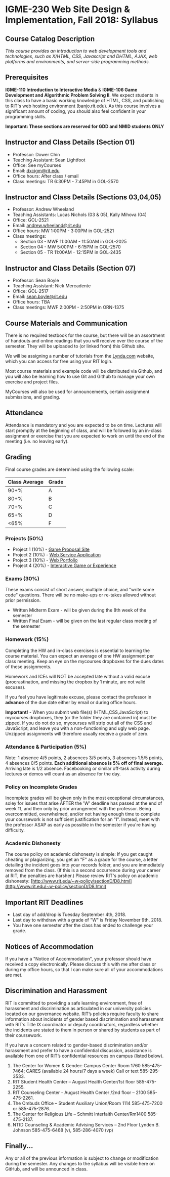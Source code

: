 # IGME-230 Web Site Design & Implementation, Fall 2018: Syllabus

## Course Catalog Description 
*This course provides an introduction to web development tools and technologies, such as X/HTML, CSS, Javascript and DHTML, AJAX, web platforms and environments, and server-side programming methods.*

## Prerequisites
**IGME-110 Introduction to Interactive Media** & **IGME-106 Game Development and Algorithmic Problem Solving II**. We expect students in this class to have a basic working knowledge of HTML, CSS, and publishing to RIT's web hosting environment (banjo.rit.edu). As this course involves a significant amount of coding, you should also feel confident in your programming skills. 

**Important: These sections are reserved for GDD and NMID students ONLY**

## Instructor and Class Details (Section 01)
- Professor: Dower Chin  
- Teaching Assistant: Sean Lightfoot
- Office: See myCourses
- Email: dxcigm@rit.edu
- Office hours: After class / email
- Class meetings: TR 6:30PM - 7:45PM in GOL-2570

## Instructor and Class Details (Sections 03,04,05)
- Professor: Andrew Wheeland 
- Teaching Assistants: Lucas Nichols (03 & 05), Kally Mihova (04)
- Office: GOL-2521
- Email: andrew.wheeland@rit.edu
- Office hours: MW 1:00PM - 3:00PM in GOL-2521
- Class meetings:
  - Section 03 - MWF 11:00AM - 11:50AM in GOL-2025
  - Section 04 - MW 5:00PM - 6:15PM in GOL-2570
  - Section 05 - TR 11:00AM - 12:15PM in GOL-2435

## Instructor and Class Details (Section 07)
- Professor: Sean Boyle  
- Teaching Assistant: Nick Mercadente
- Office: GOL-2517
- Email: sean.boyle@rit.edu
- Office hours: TBA
- Class meetings: MWF 2:00PM - 2:50PM in ORN-1375

## Course Materials and Communication
There is no required textbook for the course, but there will be an assortment of handouts and online readings that you will receive over the course of the semester. They will be uploaded to (or linked from) this Github site. 

We will be assigning a number of tutorials from the [Lynda.com](http://lynda.com) website, which you can access for free using your RIT login. 

Most course materials and example code will be distributed via Github, and you will also be learning how to use Git and Github to manage your own exercise and project files.

MyCourses will also be used for announcements, certain assignment submissions, and grading.

## Attendance
Attendance is mandatory and you are expected to be on time. Lectures will start promptly at the beginning of class, and will be followed by an in-class assignment or exercise that you are expected to work on until the end of the meeting (i.e. no leaving early).

## Grading
Final course grades are determined using the following scale: 

| Class Average | Grade |
| ------------- | ----- |
| 90+%	| A |
| 80+%	| B |
| 70+%	| C |
| 65+%	| D |
| <65%	| F |

### Projects (50%)
* Project 1 (10%) - [Game Proposal Site](projects/project-1.md)
* Project 2 (10%) - [Web Service Application](projects/project-2.md)
* Project 3 (10%) - [Web Portfolio](projects/project-3.md)
* Project 4 (20%) - [Interactive Game or Experience](projects/project-4.md)


### Exams (30%)
These exams consist of short answer, multiple choice, and "write some code" questions. There will be no make-ups or re-takes allowed without prior permission.
* Written Midterm Exam  - will be given during the 8th week of the semester
* Written Final Exam - will be given on the last regular class meeting of the semester

### Homework (15%)
Completing the HW and in-class exercises is essential to learning the course material. You can expect an average of one HW assignment per class meeting. Keep an eye on the mycourses dropboxes for the dues dates of these assignments.

Homework and ICEs will NOT be accepted late without a valid excuse (procrastination, and missing the dropbox by 1 minute, are not valid excuses). 

If you feel you have legitimate excuse, please contact the professor in **advance** of the due date either by email or during office hours.

**Important!** - When you submit web file(s) (HTML,CSS,JavaScript) to mycourses dropboxes, they (or the folder they are contained in) must be zipped. If you do not do so, mycourses will strip out all of the CSS and JavaScript, and leave you with a non-functioning and ugly web page. Unzipped assignments will therefore usually receive a grade of zero.

### Attendance & Participation (5%)
Note: 1 absence 4/5 points, 2 absences 3/5 points, 3 absences 1.5/5 points, 4 absences 0/5 points. **Each additional absence is 5% off of final average.** Arriving late is 1/2 absence. Facebooking or similar off-task activity during lectures or demos will count as an absence for the day.

### Policy on Incomplete Grades
Incomplete grades will be given only in the most exceptional circumstances, soley for issues that arise AFTER the 'W' deadline has passed at the end of week 11, and then only by prior arrangement with the professor. Being overcommitted, overwhelmed, and/or not having enough time to complete your coursework is not sufficient justification for an "I". Instead, meet with the professor ASAP as early as possible in the semester if you're having difficulty. 

### Academic Dishonesty
The course policy on academic dishonesty is simple: If you get caught cheating or plagiarizing, you get an "F" as a grade for the course, a letter detailing the incident goes into your records folder, and you are immediately removed from the class. (If this is a second occurrence during your career at RIT, the penalties are harsher.) Please review RIT's policy on academic dishonesty: 
[http://www.rit.edu/~w-policy/sectionD/D8.html](http://www.rit.edu/~w-policy/sectionD/D8.html)

## Important RIT Deadlines
- Last day of add/drop is Tuesday September 4th, 2018.
- Last day to withdraw with a grade of "W" is Friday November 9th, 2018.
- You have one semester after the class has ended to challenge your grade. 

## Notices of Accommodation
If you have a "Notice of Accommodation", your professor should have received a copy electronically. Please discuss this with me after class or during my office hours, so that I can make sure all of your accommodations are met.

## Discrimination and Harassment
RIT is committed to providing a safe learning environment, free of harassment and discrimination as articulated in our university policies located on our governance website.  RIT’s policies require faculty to share information about incidents of gender based discrimination and harassment with RIT’s Title IX coordinator or deputy coordinators, regardless whether the incidents are stated to them in person or shared by students as part of their coursework. 

If you have a concern related to gender-based discrimination and/or harassment and prefer to have a confidential discussion, assistance is available from one of RIT’s confidential resources on campus (listed below).

1.	The Center for Women & Gender: Campus Center Room 1760
585-475-7464; CARES (available 24 hours/7 days a week) Call or text 585-295-3533.
2.	RIT Student Health Center – August Health Center/1st floor
585-475-2255.   
3.	RIT Counseling Center - August Health Center /2nd floor – 2100
585-475-2261.       
4.	The Ombuds Office – Student Auxiliary Union/Room 1114
585-475-7200 or 585-475-2876.
5.	The Center for Religious Life – Schmitt Interfaith Center/Rm1400
585-475-2137.
6.	NTID Counseling & Academic Advising Services – 2nd Floor Lynden B. Johnson
585-475-6468 (v), 585-286-4070 (vp)

## Finally...
Any or all of the previous information is subject to change or modification during the semester. Any changes to the syllabus will be visible here on GitHub, and will be announced in class. 
